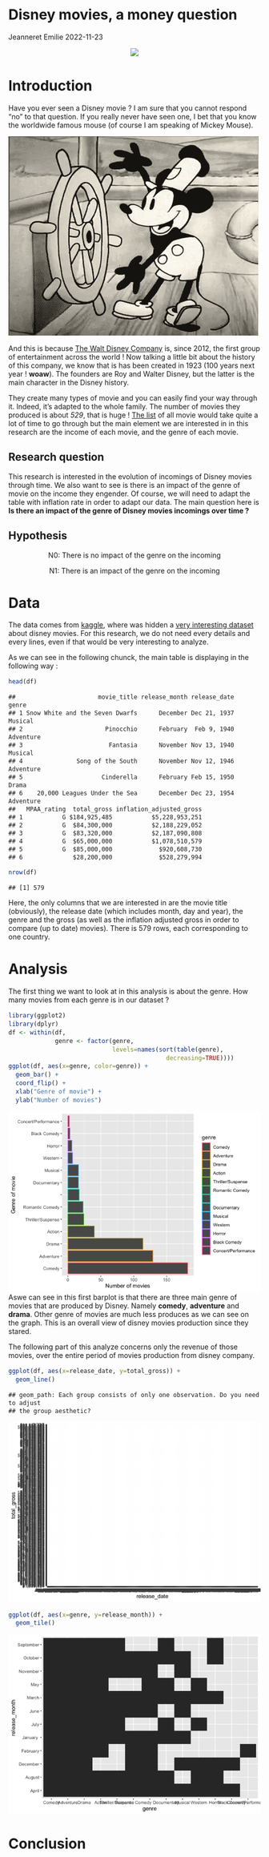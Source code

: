 Disney movies, a money question
================
Jeanneret Emilie
2022-11-23

<div align="center">

<img src="pexels-benjamin-suter-2362002.jpg" style="width:30.0%" />

<div align="left">

# Introduction

Have you ever seen a Disney movie ? I am sure that you cannot respond
“no” to that question. If you really never have seen one, I bet that you
know the worldwide famous mouse (of course I am speaking of Mickey
Mouse).

![](giphy.gif)

And this is because [The Walt Disney
Company](https://fr.wikipedia.org/wiki/The_Walt_Disney_Company) is,
since 2012, the first group of entertainment across the world ! Now
talking a little bit about the history of this company, we know that is
has been created in 1923 (100 years next year ! **woaw**). The founders
are Roy and Walter Disney, but the latter is the main character in the
Disney history.

They create many types of movie and you can easily find your way through
it. Indeed, it’s adapted to the whole family. The number of movies they
produced is about *529*, that is huge ! [The
list](https://www.imdb.com/list/ls033609554/) of all movie would take
quite a lot of time to go through but the main element we are interested
in in this research are the income of each movie, and the genre of each
movie.

## Research question

This research is interested in the evolution of incomings of Disney
movies through time. We also want to see is there is an impact of the
genre of movie on the income they engender. Of course, we will need to
adapt the table with inflation rate in order to adapt our data. The main
question here is **Is there an impact of the genre of Disney movies
incomings over time ?**

## Hypothesis

<div align="center">

N0: There is no impact of the genre on the incoming

<div align="center">

N1: There is an impact of the genre on the incoming

<div align="left">

# Data

The data comes from [kaggle](https://www.kaggle.com), where was hidden a
[very interesting
dataset](https://www.kaggle.com/datasets/prateekmaj21/disney-movies)
about disney movies. For this research, we do not need every details and
every lines, even if that would be very interesting to analyze.

As we can see in the following chunck, the main table is displaying in
the following way :

``` r
head(df)
```

    ##                       movie_title release_month release_date     genre
    ## 1 Snow White and the Seven Dwarfs      December Dec 21, 1937   Musical
    ## 2                       Pinocchio      February  Feb 9, 1940 Adventure
    ## 3                        Fantasia      November Nov 13, 1940   Musical
    ## 4               Song of the South      November Nov 12, 1946 Adventure
    ## 5                      Cinderella      February Feb 15, 1950     Drama
    ## 6    20,000 Leagues Under the Sea      December Dec 23, 1954 Adventure
    ##   MPAA_rating  total_gross inflation_adjusted_gross
    ## 1           G $184,925,485           $5,228,953,251
    ## 2           G  $84,300,000           $2,188,229,052
    ## 3           G  $83,320,000           $2,187,090,808
    ## 4           G  $65,000,000           $1,078,510,579
    ## 5           G  $85,000,000             $920,608,730
    ## 6              $28,200,000             $528,279,994

``` r
nrow(df)
```

    ## [1] 579

Here, the only columns that we are interested in are the movie title
(obviously), the release date (which includes month, day and year), the
genre and the gross (as well as the inflation adjusted gross in order to
compare (up to date) movies). There is 579 rows, each corresponding to
one country.

# Analysis

The first thing we want to look at in this analysis is about the genre.
How many movies from each genre is in our dataset ?

``` r
library(ggplot2)
library(dplyr)
df <- within(df, 
             genre <- factor(genre, 
                             levels=names(sort(table(genre), 
                                            decreasing=TRUE))))
ggplot(df, aes(x=genre, color=genre)) +
  geom_bar() +
  coord_flip() +
  xlab("Genre of movie") +
  ylab("Number of movies")
```

![](Datapractical_disney_files/figure-gfm/unnamed-chunk-3-1.png)<!-- -->
Aswe can see in this first barplot is that there are three main genre of
movies that are produced by Disney. Namely **comedy**, **adventure** and
**drama**. Other genre of movies are much less produces as we can see on
the graph. This is an overall view of disney movies production since
they stared.

The following part of this analyze concerns only the revenue of those
movies, over the entire period of movies production from disney company.

``` r
ggplot(df, aes(x=release_date, y=total_gross)) +
  geom_line()
```

    ## geom_path: Each group consists of only one observation. Do you need to adjust
    ## the group aesthetic?

![](Datapractical_disney_files/figure-gfm/unnamed-chunk-4-1.png)<!-- -->

``` r
ggplot(df, aes(x=genre, y=release_month)) +
  geom_tile()
```

![](Datapractical_disney_files/figure-gfm/unnamed-chunk-5-1.png)<!-- -->

# Conclusion
